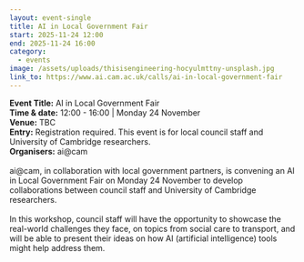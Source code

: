 ```yaml
---
layout: event-single
title: AI in Local Government Fair
start: 2025-11-24 12:00
end: 2025-11-24 16:00
category:
  - events
image: /assets/uploads/thisisengineering-hocyulmttny-unsplash.jpg
link_to: https://www.ai.cam.ac.uk/calls/ai-in-local-government-fair
---
```

**E﻿vent Title:** AI in Local Government Fair\
**Time & date:** 12:00 - 16:00 | Monday 24 November\
**Venue:** TBC\
**Entry:** Registration required. This event is for local council staff and University of Cambridge researchers. \
**Organisers:** ai@cam\
\
ai@cam, in collaboration with local government partners, is convening an AI in Local Government Fair on Monday 24 November to develop collaborations between council staff and University of Cambridge researchers. \
\
In this workshop, council staff will have the opportunity to showcase the real-world challenges they face, on topics from social care to transport, and will be able to present their ideas on how AI (artificial intelligence) tools might help address them.